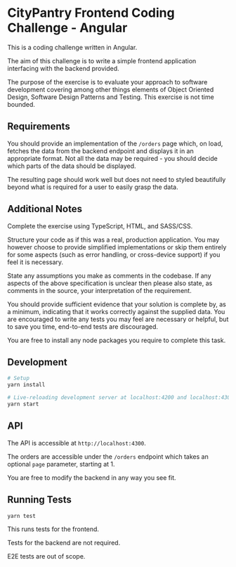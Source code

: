 # CityPantry Frontend Coding Challenge - Angular
This is a coding challenge written in Angular.

The aim of this challenge is to write a simple frontend application
interfacing with the backend provided.

The purpose of the exercise is to evaluate your approach to software
development covering among other things elements of Object Oriented Design,
Software Design Patterns and Testing.
This exercise is not time bounded.

## Requirements
You should provide an implementation of the `/orders` page which, on load,
fetches the data from the backend endpoint and displays it in an
appropriate format.
Not all the data may be required - you should decide which parts
of the data should be displayed.

The resulting page should work well but does not need to styled beautifully
beyond what is required for a user to easily grasp the data.

## Additional Notes
Complete the exercise using TypeScript, HTML, and SASS/CSS.

Structure your code as if this was a real, production application.
You may however choose to provide simplified implementations or
skip them entirely for some aspects (such as error handling,
or cross-device support) if you feel it is necessary.

State any assumptions you make as comments in the codebase.
If any aspects of the above specification is unclear then please also
state, as comments in the source, your interpretation of the requirement.

You should provide sufficient evidence that your solution is complete by,
as a minimum, indicating that it works correctly against the supplied data.
You are encouraged to write any tests you may feel are necessary or helpful,
but to save you time, end-to-end tests are discouraged.

You are free to install any node packages you require to complete this task.

## Development
```bash
# Setup
yarn install

# Live-reloading development server at localhost:4200 and localhost:4300
yarn start
```

## API
The API is accessible at `http://localhost:4300`.

The orders are accessible under the `/orders` endpoint which takes an
optional `page` parameter, starting at 1.

You are free to modify the backend in any way you see fit.

## Running Tests
```
yarn test
```
This runs tests for the frontend.

Tests for the backend are not required.

E2E tests are out of scope.
